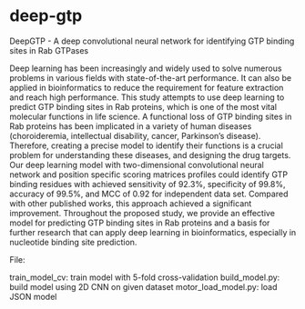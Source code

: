 # deep-gtp

DeepGTP - A deep convolutional neural network for identifying GTP binding sites in Rab GTPases

Deep learning has been increasingly and widely used to solve numerous problems in various fields with state-of-the-art performance. It can also be applied in bioinformatics to reduce the requirement for feature extraction and reach high performance. This study attempts to use deep learning to predict GTP binding sites in Rab proteins, which is one of the most vital molecular functions in life science. A functional loss of GTP binding sites in Rab proteins has been implicated in a variety of human diseases (choroideremia, intellectual disability, cancer, Parkinson’s disease). Therefore, creating a precise model to identify their functions is a crucial problem for understanding these diseases, and designing the drug targets. Our deep learning model with two-dimensional convolutional neural network and position specific scoring matrices profiles could identify GTP binding residues with achieved sensitivity of 92.3%, specificity of 99.8%, accuracy of 99.5%, and MCC of 0.92 for independent data set. Compared with other published works, this approach achieved a significant improvement. Throughout the proposed study, we provide an effective model for predicting GTP binding sites in Rab proteins and a basis for further research that can apply deep learning in bioinformatics, especially in nucleotide binding site prediction.

File:

train_model_cv: train model with 5-fold cross-validation
build_model.py: build model using 2D CNN on given dataset
motor_load_model.py: load JSON model
